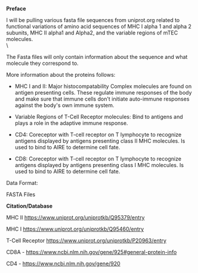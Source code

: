 **Preface**

I will be pulling various fasta file sequences from uniprot.org related to functional variations of amino acid sequences of MHC I alpha 1 and alpha 2 subunits, MHC II alpha1 and Alpha2, and the variable regions of mTEC molecules. \
\

The Fasta files will only contain information about the sequence and what molecule they correspond to. 

More information about the proteins follows:

- MHC I and II: Major histocompatability Complex molecules are found on antigen presenting cells. These regulate immune responses of the body and make sure that immune cells don't initiate auto-immune responses against the body's own immune system. 

- Variable Regions of T-Cell Receptor molecules: Bind to antigens and plays a role in the adaptive immune response.

- CD4: Coreceptor with T-cell receptor on T lymphocyte to recognize antigens displayed by antigens presenting class II MHC molecules. Is used to bind to 
AIRE to determine cell fate.

- CD8: Coreceptor with T-cell receptor on T lymphocyte to recognize antigens displayed by antigens presenting class I MHC molecules. Is used to bind to 
AIRE to determine cell fate.

Data Format:
 
FASTA Files


**Citation/Database**

MHC II https://www.uniprot.org/uniprotkb/Q95379/entry

MHC I https://www.uniprot.org/uniprotkb/Q95460/entry

T-Cell Receptor https://www.uniprot.org/uniprotkb/P20963/entry

CD8A - https://www.ncbi.nlm.nih.gov/gene/925#general-protein-info

CD4 - https://www.ncbi.nlm.nih.gov/gene/920




